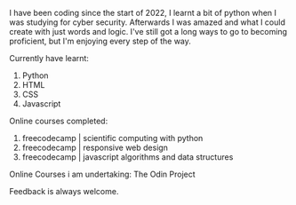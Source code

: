 I have been coding since the start of 2022, I learnt a bit of python when I was studying for cyber security.
Afterwards I was amazed and what I could create with just words and logic.
I've still got a long ways to go to becoming proficient, but I'm enjoying every step of the way.

Currently have learnt:
1. Python
2. HTML
3. CSS
4. Javascript

Online courses completed:
1. freecodecamp | scientific computing with python
2. freecodecamp | responsive web design 
3. freecodecamp | javascript algorithms and data structures

Online Courses i am undertaking:
The Odin Project

Feedback is always welcome.
